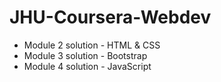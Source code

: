 # JHU-Coursera-Webdev

* Module 2 solution - HTML & CSS
* Module 3 solution - Bootstrap
* Module 4 solution - JavaScript
